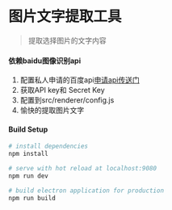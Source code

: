 # 图片文字提取工具

> 提取选择图片的文字内容

#### 依赖baidu图像识别api
1. 配置私人申请的百度api[申请api传送门](https://login.bce.baidu.com/?account=&redirect=http%3A%2F%2Fconsole.bce.baidu.com%2F%3Ffromai%3D1#/aip/overview)
2. 获取API key和 Secret Key
3. 配置到src/renderer/config.js
4. 愉快的提取图片文字

#### Build Setup

``` bash
# install dependencies
npm install

# serve with hot reload at localhost:9080
npm run dev

# build electron application for production
npm run build


```
